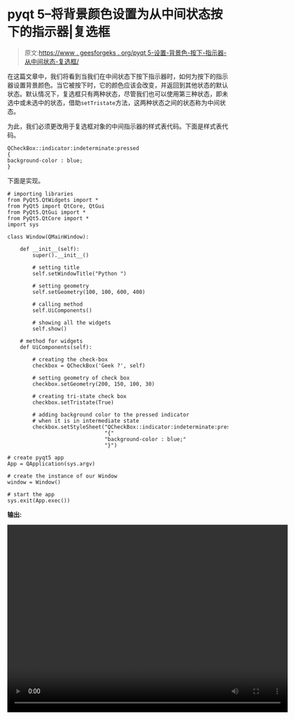 # pyqt 5–将背景颜色设置为从中间状态按下的指示器|复选框

> 原文:[https://www . geesforgeks . org/pyqt 5-设置-背景色-按下-指示器-从中间状态-复选框/](https://www.geeksforgeeks.org/pyqt5-setting-background-color-to-pressed-indicator-from-intermediate-state-check-box/)

在这篇文章中，我们将看到当我们在中间状态下按下指示器时，如何为按下的指示器设置背景颜色。当它被按下时，它的颜色应该会改变，并返回到其他状态的默认状态。默认情况下，复选框只有两种状态，尽管我们也可以使用第三种状态，即未选中或未选中的状态，借助`setTristate`方法，这两种状态之间的状态称为中间状态。

为此，我们必须更改用于复选框对象的中间指示器的样式表代码。下面是样式表代码。

```
QCheckBox::indicator:indeterminate:pressed
{
background-color : blue;
}

```

下面是实现。

```
# importing libraries
from PyQt5.QtWidgets import * 
from PyQt5 import QtCore, QtGui
from PyQt5.QtGui import * 
from PyQt5.QtCore import * 
import sys

class Window(QMainWindow):

    def __init__(self):
        super().__init__()

        # setting title
        self.setWindowTitle("Python ")

        # setting geometry
        self.setGeometry(100, 100, 600, 400)

        # calling method
        self.UiComponents()

        # showing all the widgets
        self.show()

    # method for widgets
    def UiComponents(self):

        # creating the check-box
        checkbox = QCheckBox('Geek ?', self)

        # setting geometry of check box
        checkbox.setGeometry(200, 150, 100, 30)

        # creating tri-state check box
        checkbox.setTristate(True)

        # adding background color to the pressed indicator
        # when it is in intermediate state
        checkbox.setStyleSheet("QCheckBox::indicator:indeterminate:pressed"
                               "{"
                               "background-color : blue;"
                               "}")

# create pyqt5 app
App = QApplication(sys.argv)

# create the instance of our Window
window = Window()

# start the app
sys.exit(App.exec())
```

**输出:**

<video class="wp-video-shortcode" id="video-392049-1" width="640" height="428" preload="metadata" controls=""><source type="video/mp4" src="https://media.geeksforgeeks.org/wp-content/uploads/20200329202159/Python-29-03-2020-20_19_57.mp4?_=1">[https://media.geeksforgeeks.org/wp-content/uploads/20200329202159/Python-29-03-2020-20_19_57.mp4](https://media.geeksforgeeks.org/wp-content/uploads/20200329202159/Python-29-03-2020-20_19_57.mp4)</video>